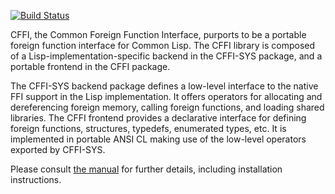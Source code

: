 [![Build Status](https://travis-ci.org/cffi/cffi.svg?branch=master)](https://travis-ci.org/cffi/cffi)

CFFI, the Common Foreign Function Interface, purports to be a portable
foreign function interface for Common Lisp. The CFFI library is
composed of a Lisp-implementation-specific backend in the CFFI-SYS
package, and a portable frontend in the CFFI package.

The CFFI-SYS backend package defines a low-level interface to the
native FFI support in the Lisp implementation. It offers operators for
allocating and dereferencing foreign memory, calling foreign
functions, and loading shared libraries. The CFFI frontend provides a
declarative interface for defining foreign functions, structures,
typedefs, enumerated types, etc. It is implemented in portable ANSI CL
making use of the low-level operators exported by CFFI-SYS.

Please consult [the manual][1] for further details, including
installation instructions.

[1]: http://common-lisp.net/project/cffi/manual/html_node/
